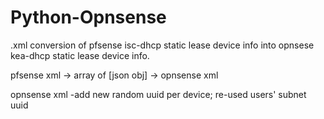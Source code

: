 # Python-Opnsense
.xml conversion of pfsense isc-dhcp static lease device info into opnsese kea-dhcp static lease device info.


pfsense xml -> array of [json obj] -> opnsense xml

  opnsense xml  -add new random uuid per device; re-used users' subnet uuid
